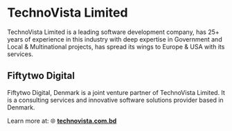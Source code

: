 # TechnoVista Limited

TechnoVista Limited is a leading software development company, has 25+ years of experience in this industry with deep expertise in Government and Local & Multinational projects, has spread its wings to Europe & USA with its services.

## Fiftytwo Digital

Fiftytwo Digital, Denmark is a joint venture partner of TechnoVista Limited. It is a consulting services and innovative software solutions provider based in Denmark.


Learn more at: 🌐 [**technovista.com.bd**](https://technovista.com.bd)